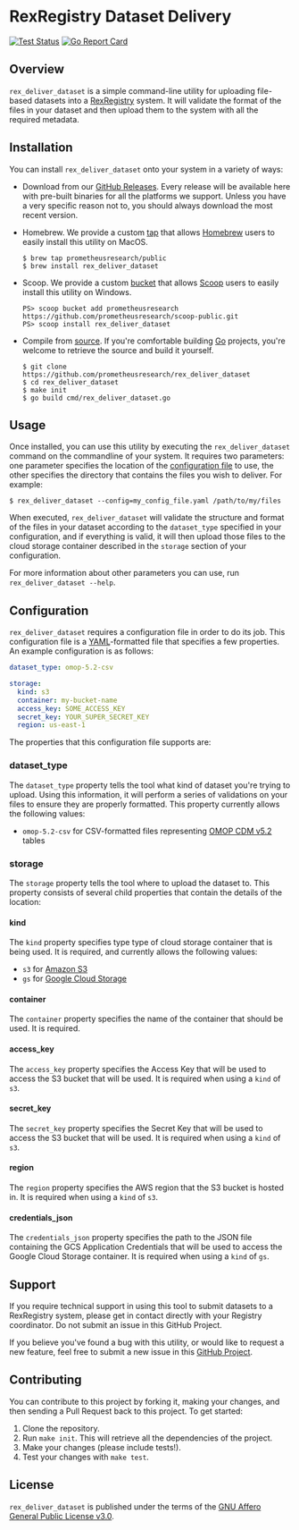 # RexRegistry Dataset Delivery

[![Test Status](https://github.com/prometheusresearch/rex_deliver_dataset/workflows/Test/badge.svg)](https://github.com/prometheusresearch/rex_deliver_dataset/actions)
[![Go Report Card](https://goreportcard.com/badge/github.com/prometheusresearch/rex_deliver_dataset)](https://goreportcard.com/report/github.com/prometheusresearch/rex_deliver_dataset)


## Overview

`rex_deliver_dataset` is a simple command-line utility for uploading file-based
datasets into a [RexRegistry](https://www.prometheusresearch.com/) system. It
will validate the format of the files in your dataset and then upload them to
the system with all the required metadata.


## Installation

You can install `rex_deliver_dataset` onto your system in a variety of ways:

* Download from our [GitHub
  Releases](https://github.com/prometheusresearch/rex_deliver_dataset/releases).
  Every release will be available here with pre-built binaries for all the
  platforms we support. Unless you have a very specific reason not to, you
  should always download the most recent version.

* Homebrew. We provide a custom
  [tap](https://github.com/prometheusresearch/homebrew-public) that allows
  [Homebrew](https://brew.sh) users to easily install this utility on MacOS.

  ```
  $ brew tap prometheusresearch/public
  $ brew install rex_deliver_dataset
  ```

* Scoop. We provide a custom
  [bucket](https://github.com/prometheusresearch/scoop-public) that allows
  [Scoop](https://scoop.sh) users to easily install this utility on Windows.

  ```
  PS> scoop bucket add prometheusresearch https://github.com/prometheusresearch/scoop-public.git
  PS> scoop install rex_deliver_dataset
  ```

* Compile from
  [source](https://github.com/prometheusresearch/rex_deliver_dataset). If
  you're comfortable building [Go](https://golang.org) projects, you're welcome
  to retrieve the source and build it yourself.

  ```
  $ git clone https://github.com/prometheusresearch/rex_deliver_dataset
  $ cd rex_deliver_dataset
  $ make init
  $ go build cmd/rex_deliver_dataset.go
  ```


## Usage

Once installed, you can use this utility by executing the `rex_deliver_dataset`
command on the commandline of your system. It requires two parameters: one
parameter specifies the location of the [configuration file](#configuration) to
use, the other specifies the directory that contains the files you wish to
deliver. For example:

    $ rex_deliver_dataset --config=my_config_file.yaml /path/to/my/files

When executed, `rex_deliver_dataset` will validate the structure and format of
the files in your dataset according to the `dataset_type` specified in your
configuration, and if everything is valid, it will then upload those files to
the cloud storage container described in the `storage` section of your
configuration.

For more information about other parameters you can use, run
``rex_deliver_dataset --help``.


## Configuration

`rex_deliver_dataset` requires a configuration file in order to do its job.
This configuration file is a [YAML](https://yaml.org)-formatted file that
specifies a few properties. An example configuration is as follows:

```yaml
dataset_type: omop-5.2-csv

storage:
  kind: s3
  container: my-bucket-name
  access_key: SOME_ACCESS_KEY
  secret_key: YOUR_SUPER_SECRET_KEY
  region: us-east-1
```

The properties that this configuration file supports are:

### dataset_type

The `dataset_type` property tells the tool what kind of dataset you're trying
to upload. Using this information, it will perform a series of validations on
your files to ensure they are properly formatted. This property currently
allows the following values:

* `omop-5.2-csv` for CSV-formatted files representing [OMOP CDM
  v5.2](https://github.com/OHDSI/CommonDataModel/raw/v5.2.2/OMOP_CDM_v5_2.pdf)
  tables

### storage

The `storage` property tells the tool where to upload the dataset to. This
property consists of several child properties that contain the details of the
location:

#### kind

The `kind` property specifies type type of cloud storage container that is
being used. It is required, and currently allows the following values:

* `s3` for [Amazon S3](https://aws.amazon.com/s3)
* `gs` for [Google Cloud Storage](https://cloud.google.com/storage)

#### container

The `container` property specifies the name of the container that should be
used. It is required.

#### access_key

The `access_key` property specifies the Access Key that will be used to access
the S3 bucket that will be used. It is required when using a `kind` of `s3`.

#### secret_key

The `secret_key` property specifies the Secret Key that will be used to access
the S3 bucket that will be used. It is required when using a `kind` of `s3`.

#### region

The `region` property specifies the AWS region that the S3 bucket is hosted in.
It is required when using a `kind` of `s3`.

#### credentials_json

The `credentials_json` property specifies the path to the JSON file containing
the GCS Application Credentials that will be used to access the Google Cloud
Storage container. It is required when using a `kind` of `gs`.


## Support

If you require technical support in using this tool to submit datasets to a
RexRegistry system, please get in contact directly with your Registry
coordinator. Do not submit an issue in this GitHub Project.

If you believe you've found a bug with this utility, or would like to request
a new feature, feel free to submit a new issue in this [GitHub
Project](https://github.com/prometheusresearch/rex_deliver_dataset/issues).


## Contributing

You can contribute to this project by forking it, making your changes, and then
sending a Pull Request back to this project. To get started:

1. Clone the repository.
2. Run `make init`. This will retrieve all the dependencies of the project.
3. Make your changes (please include tests!).
4. Test your changes with `make test`.


## License

`rex_deliver_dataset` is published under the terms of the [GNU Affero General
Public License v3.0](https://www.gnu.org/licenses/agpl-3.0.en.html).

